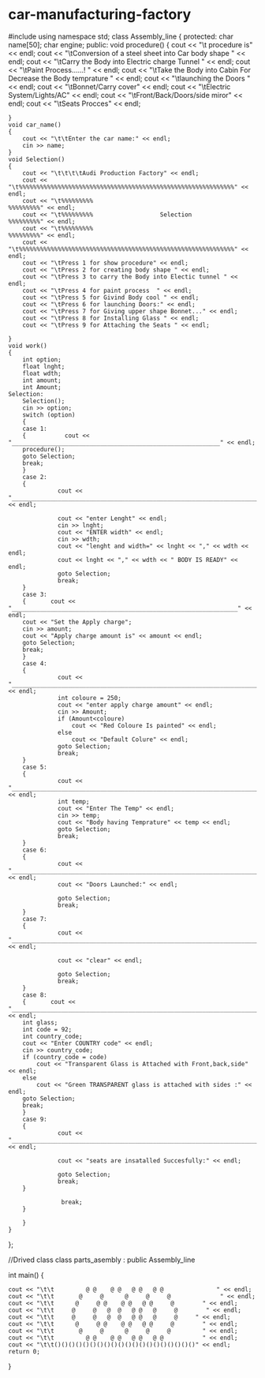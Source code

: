 # car-manufacturing-factory
#include<iostream>
using namespace std;
class Assembly_line
{
protected:
	char name[50];
	char engine;
public:
	void procedure()
	{
		cout << "\t procedure is" << endl;
		cout << "\tConversion of a steel sheet into Car body shape " << endl;
		cout << "\tCarry the Body into Electric charge Tunnel " << endl;
		cout << "\tPaint Process......! " << endl;
		cout << "\tTake the Body into Cabin For Decrease the Body temprature " << endl;
		cout << "\tlaunching the Doors " << endl;
		cout << "\tBonnet/Carry cover" << endl;
		cout << "\tElectric System/Lights/AC" << endl;
		cout << "\tFront/Back/Doors/side miror" << endl;
		cout << "\tSeats Procces" << endl;

	}
	void car_name()
	{
		cout << "\t\tEnter the car name:" << endl;
		cin >> name;
	}
	void Selection()
	{
		cout << "\t\t\t\tAudi Production Factory" << endl;
		cout << "\t%%%%%%%%%%%%%%%%%%%%%%%%%%%%%%%%%%%%%%%%%%%%%%%%%%%%%%%%%%%%%" << endl;
		cout << "\t%%%%%%%%%                                           %%%%%%%%%" << endl;
		cout << "\t%%%%%%%%%                   Selection               %%%%%%%%%" << endl;
		cout << "\t%%%%%%%%%                                           %%%%%%%%%" << endl;
		cout << "\t%%%%%%%%%%%%%%%%%%%%%%%%%%%%%%%%%%%%%%%%%%%%%%%%%%%%%%%%%%%%%" << endl;
		cout << "\tPress 1 for show procedure" << endl;
		cout << "\tPress 2 for creating body shape " << endl;
		cout << "\tPress 3 to carry the Body into Electic tunnel " << endl;
		cout << "\tPress 4 for paint process  " << endl;
		cout << "\tPress 5 for Givind Body cool " << endl;
		cout << "\tPress 6 for launching Doors:" << endl;
		cout << "\tPress 7 for Giving upper shape Bonnet..." << endl;
		cout << "\tPress 8 for Installing Glass " << endl;
		cout << "\tPress 9 for Attaching the Seats " << endl;

	}
	void work()
	{
		int option;
		float lnght;
		float wdth;
		int amount;
		int Amount;
	Selection:
		Selection();
		cin >> option;
		switch (option)
		{
		case 1:
		{			cout << "___________________________________________________________" << endl;
		procedure();
		goto Selection;
		break;
		}
		case 2:
		{
				  cout << "______________________________________________________________________________" << endl;

				  cout << "enter Lenght" << endl;
				  cin >> lnght;
				  cout << "ENTER width" << endl;
				  cin >> wdth;
				  cout << "lenght and width=" << lnght << "," << wdth << endl;
				  cout << lnght << "," << wdth << " BODY IS READY" << endl;
				  goto Selection;
				  break;
		}
		case 3:
		{		cout << "________________________________________________________________" << endl;
		cout << "Set the Apply charge";
		cin >> amount;
		cout << "Apply charge amount is" << amount << endl;
		goto Selection;
		break;
		}
		case 4:
		{
				  cout << "___________________________________________________________________________" << endl;
				  int coloure = 250;
				  cout << "enter apply charge amount" << endl;
				  cin >> Amount;
				  if (Amount<coloure)
					  cout << "Red Coloure Is painted" << endl;
				  else
					  cout << "Default Colure" << endl;
				  goto Selection;
				  break;
		}
		case 5:
		{
				  cout << "______________________________________________________________________" << endl;
				  int temp;
				  cout << "Enter The Temp" << endl;
				  cin >> temp;
				  cout << "Body having Temprature" << temp << endl;
				  goto Selection;
				  break;
		}
		case 6:
		{
				  cout << "_______________________________________________________________________________________" << endl;
				  cout << "Doors Launched:" << endl;

				  goto Selection;
				  break;
		}
		case 7:
		{
				  cout << "______________________________________________________________________________________" << endl;

				  cout << "clear" << endl;

				  goto Selection;
				  break;
		}
		case 8:
		{		cout << "_______________________________________________________________________________________" << endl;
		int glass;
		int code = 92;
		int country_code;
		cout << "Enter COUNTRY code" << endl;
		cin >> country_code;
		if (country_code = code)
			cout << "Transparent Glass is Attached with Front,back,side" << endl;
		else
			cout << "Green TRANSPARENT glass is attached with sides :" << endl;
		goto Selection;
		break;
		}
		case 9:
		{
				  cout << "________________________________________________________________________" << endl;

				  cout << "seats are insatalled Succesfully:" << endl;

				  goto Selection;
				  break;
		}
		
				   break;
		}
		
		}
	}

};

//Drived class
class parts_asembly : public Assembly_line

int main()
{

	cout << "\t\t         @ @    @ @   @ @   @ @               " << endl;
	cout << "\t\t       @     @      @     @     @              " << endl;
	cout << "\t\t      @     @ @    @ @   @ @     @        " << endl;
	cout << "\t\t     @     @   @  @   @ @   @     @        " << endl;
	cout << "\t\t     @     @   @  @   @ @   @     @     " << endl;
	cout << "\t\t      @     @ @    @ @   @ @     @        " << endl;
	cout << "\t\t       @     @      @     @     @         " << endl;
	cout << "\t\t         @ @    @ @   @ @   @ @           " << endl;
	cout << "\t\t()()()()()()()()()()()()()()()()()()()()" << endl;
	return 0;
}
